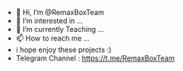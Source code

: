 - 👋 Hi, I’m @RemaxBoxTeam
- 👀 I’m interested in ...
- 🌱 I’m currently Teaching ...
- 📫 How to reach me ...
- i hope enjoy these projects :) 
- Telegram Channel : https://t.me/RemaxBoxTeam

<!---
RemaxBoxTeam/RemaxBoxTeam is a ✨ special ✨ repository because its `README.md` (this file) appears on your GitHub profile.
You can click the Preview link to take a look at your changes.
--->
